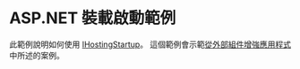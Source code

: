 # <a name="aspnet-hosting-startup-sample"></a>ASP.NET 裝載啟動範例

此範例說明如何使用 [IHostingStartup](https://docs.microsoft.com/dotnet/api/microsoft.aspnetcore.hosting.ihostingstartup)。 這個範例會示範[從外部組件增強應用程式](https://docs.microsoft.com/aspnet/core/fundamentals/configuration/platform-specific-configuration)中所述的案例。
